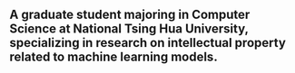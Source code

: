 ## A graduate student majoring in Computer Science at National Tsing Hua University, specializing in research on intellectual property related to machine learning models.
<!---
gajoo0807/gajoo0807 is a ✨ special ✨ repository because its `README.md` (this file) appears on your GitHub profile.
You can click the Preview link to take a look at your changes.
--->
